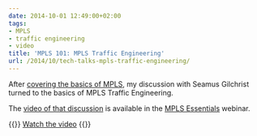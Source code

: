 ```yaml
---
date: 2014-10-01 12:49:00+02:00
tags:
- MPLS
- traffic engineering
- video
title: 'MPLS 101: MPLS Traffic Engineering'
url: /2014/10/tech-talks-mpls-traffic-engineering/
---
```

After [covering the basics of MPLS](/2014/09/tech-talks-essence-of-mpls/), my discussion with Seamus Gilchrist turned to the basics of MPLS Traffic Engineering.

The [video of that discussion](https://my.ipspace.net/bin/get/MPLS101/2%20-%20MPLS-TE%20Basics.mp4?doccode=MPLS101) is available in the [MPLS Essentials](https://www.ipspace.net/MPLS_Essentials) webinar.

{{<jump>}}
[Watch the video](https://my.ipspace.net/bin/get/MPLS101/2%20-%20MPLS-TE%20Basics.mp4?doccode=MPLS101)
{{</jump>}}
